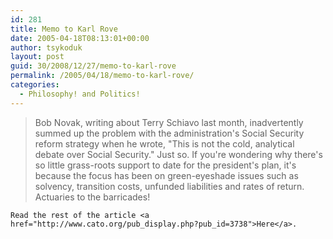 ```yaml
---
id: 281
title: Memo to Karl Rove
date: 2005-04-18T08:13:01+00:00
author: tsykoduk
layout: post
guid: 30/2008/12/27/memo-to-karl-rove
permalink: /2005/04/18/memo-to-karl-rove/
categories:
  - Philosophy! and Politics!
---
```

<blockquote>Bob Novak, writing about Terry Schiavo last month, inadvertently summed up the problem with the administration's Social Security reform strategy when he wrote, "This is not the cold, analytical debate over Social Security." Just so. If you're wondering why there's so little grass-roots support to date for the president's plan, it's because the focus has been on green-eyeshade issues such as solvency, transition costs, unfunded liabilities and rates of return. Actuaries to the barricades!</blockquote>

	Read the rest of the article <a href="http://www.cato.org/pub_display.php?pub_id=3738">Here</a>.